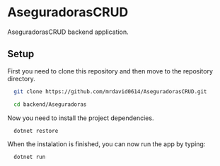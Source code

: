 # AseguradorasCRUD
AseguradorasCRUD backend application.

## Setup

First you need to clone this repository and then move to the repository directory.

```bash
  git clone https://github.com/mrdavid0614/AseguradorasCRUD.git
```
```bash
  cd backend/Aseguradoras
```

Now you need to install the project dependencies.

```bash
  dotnet restore
```

When the instalation is finished, you can now run the app by typing:

```bash
  dotnet run
```